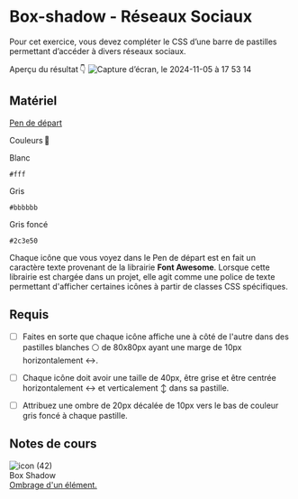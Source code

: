 # Box-shadow - Réseaux Sociaux
Pour cet exercice, vous devez compléter le CSS d’une barre de pastilles permettant d’accéder à divers réseaux sociaux.

Aperçu du résultat 👇
![Capture d’écran, le 2024-11-05 à 17 53 14](https://github.com/user-attachments/assets/0def327b-c3cb-4d05-8fc3-312ccd8cb28f)

## Matériel

[Pen de départ](https://codepen.io/tim-momo/pen/xxJJzVZ?editors=1100)

Couleurs 🎨

Blanc

```
#fff
```

Gris

```
#bbbbbb
```

Gris foncé

```
#2c3e50
```
  
Chaque icône que vous voyez dans le Pen de départ est en fait un caractère texte provenant de la librairie **Font Awesome**. Lorsque cette librairie est chargée dans un projet, elle agit comme une police de texte permettant d'afficher certaines icônes à partir de classes CSS spécifiques.

## Requis
* [ ] Faites en sorte que chaque icône affiche une à côté de l'autre dans des pastilles blanches ⚪️ de 80x80px ayant une marge de 10px horizontalement ↔️.
* [ ] Chaque icône doit avoir une taille de 40px, être grise et être centrée horizontalement ↔️ et verticalement ↕️ dans sa pastille.
* [ ] Attribuez une ombre de 20px décalée de 10px vers le bas de couleur gris foncé à chaque pastille.


## Notes de cours

![icon (42)](https://github.com/user-attachments/assets/fcaa4107-1183-4b73-ac3b-9c3b15c93e1d)<br> Box Shadow <br> [Ombrage d'un élément.](../css/box-shadow.md)
